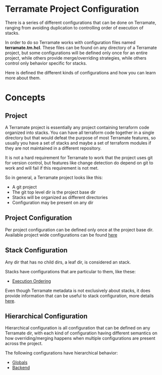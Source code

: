 # Terramate Project Configuration

There is a series of different configurations that can be done
on Terramate, ranging from avoiding duplication to controlling
order of execution of stacks.

In order to do so Terramate works with configuration files named
**terramate.tm.hcl**. These files can be found on any directory
of a Terramate project, but some configurations will be defined
only once for an entire project, while others provide merge/overriding
strategies, while others control only behavior specific for
stacks.

Here is defined the different kinds of configurations and
how you can learn more about them.

# Concepts

## Project

A Terramate project is essentially any project containing terraform code
organized into stacks. You can have all terraform code together in a single
directory but that would defeat the purpose of most Terramate features, so
usually you have a set of stacks and maybe a set of terraform modules if they
are not maintained in a different repository.

It is not a hard requirement for Terramate to work that the project uses git 
for version control, but features like change detection do depend on git to
work and will fail if this requirement is not met.

So in general, a Terramate project looks like this:

* A git project
* The git top level dir is the project base dir
* Stacks will be organized as different directories
* Configuration may be present on any dir

## Project Configuration

Per project configuration can be defined only once at the project base dir.
Available project wide configurations can be found [here](project-config.md)

## Stack Configuration

Any dir that has no child dirs, a leaf dir, is considered an stack.

Stacks have configurations that are particular to them, like these:

* [Execution Ordering](execution-order.md)

Even though Terramate metadata is not exclusively about stacks, it does provide
information that can be useful to stack configuration, more details [here](metadata.md).

## Hierarchical Configuration

Hierarchical configuration is all configuration that can be defined on
any Terramate dir, with each kind of configuration having different semantics
on how overriding/merging happens when multiple configurations are
present across the project.

The following configurations have hierarchical behavior:

* [Globals](globals.md)
* [Backend](backend-config.md)
